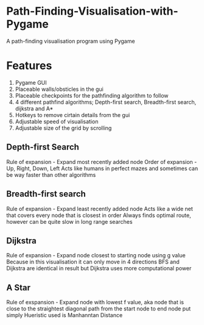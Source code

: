 # Path-Finding-Visualisation-with-Pygame
A path-finding visualisation program using Pygame
# Features
1. Pygame GUI
2. Placeable walls/obsticles in the gui
3. Placeable checkpoints for the pathfinding algorithm to follow
4. 4 different pathfind algorithms; Depth-first search, Breadth-first search, dijkstra and A*
5. Hotkeys to remove cirtain details from the gui
6. Adjustable speed of visualisation
7. Adjustable size of the grid by scrolling
## Depth-first Search
Rule of expansion - Expand most recently added node
Order of expansion - Up, Right, Down, Left
Acts like humans in perfect mazes and sometimes can be way faster than other algorithms
## Breadth-first search
Rule of expansion - Expand least recently added node
Acts like a wide net that covers every node that is closest in order
Always finds optimal route, however can be quite slow in long range searches
## Dijkstra
Rule of expansion - Expand node closest to starting node using g value
Because in this visualisation it can only move in 4 directions BFS and Dijkstra are identical in result but Dijkstra uses more computational power
## A Star
Rule of exspansion - Expand node with lowest f value, aka node that is close to the straightest diagonal path from the start node to end node put simply
Hueristic used is Manhanntan Distance
